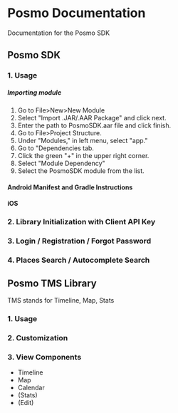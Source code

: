 # Posmo Documentation
Documentation for the Posmo SDK

## Posmo SDK
### 1. Usage  
##### Importing module
1. Go to File>New>New Module
2. Select "Import .JAR/.AAR Package" and click next.
3. Enter the path to PosmoSDK.aar file and click finish.
4. Go to File>Project Structure.
5. Under "Modules," in left menu, select "app."
6. Go to "Dependencies tab.
7. Click the green "+" in the upper right corner.
8. Select "Module Dependency"
9. Select the PosmoSDK module from the list.


#### Android Manifest and Gradle Instructions
#### iOS

### 2. Library Initialization with Client API Key
### 3. Login / Registration / Forgot Password
### 4. Places Search / Autocomplete Search 

## Posmo TMS Library
TMS stands for Timeline, Map, Stats
### 1. Usage
### 2. Customization
### 3. View Components
* Timeline
* Map
* Calendar
* (Stats)
* (Edit)


